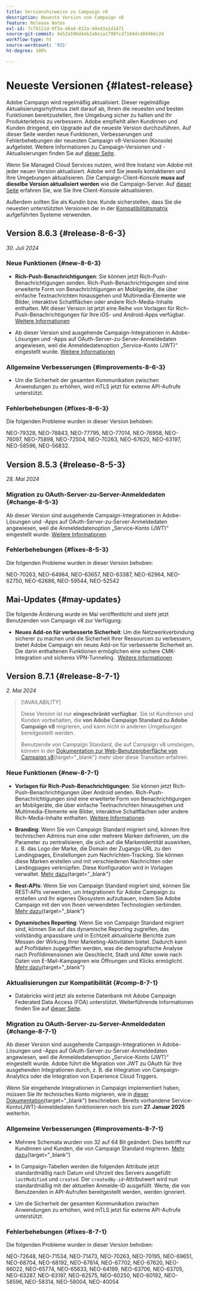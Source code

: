 ```yaml
---
title: Versionshinweise zu Campaign v8
description: Neueste Version von Campaign v8
feature: Release Notes
exl-id: 7cf8111d-9f3a-46a4-813a-d4e43a1d1471
source-git-commit: 4e52e596d4eb2a8e1a1799fcd7104dcd894b6c2d
workflow-type: ht
source-wordcount: '931'
ht-degree: 100%

---
```


# Neueste Versionen {#latest-release}

Adobe Campaign wird regelmäßig aktualisiert. Dieser regelmäßige Aktualisierungsrhythmus zielt darauf ab, Ihnen die neuesten und besten Funktionen bereitzustellen, Ihre Umgebung sicher zu halten und Ihr Produkterlebnis zu verbessern. Adobe empfiehlt allen Kundinnen und Kunden dringend, ein Upgrade auf die neueste Version durchzuführen. Auf dieser Seite werden neue Funktionen, Verbesserungen und Fehlerbehebungen der neuesten Campaign v8-Versionen (Konsole) aufgelistet. Weitere Informationen zu Campaign-Versionen und -Aktualisierungen finden Sie auf [dieser Seite](upgrades.md).

Wenn Sie Managed Cloud Services nutzen, wird Ihre Instanz von Adobe mit jeder neuen Version aktualisiert. Adobe wird Sie jeweils kontaktieren und Ihre Umgebungen aktualisieren. Die Campaign-Client-Konsole **muss auf dieselbe Version aktualisiert werden** wie die Campaign-Server. Auf [dieser Seite](../start/connect.md#upgrade-ac-console) erfahren Sie, wie Sie Ihre Client-Konsole aktualisieren.

Außerdem sollten Sie als Kundin bzw. Kunde sicherstellen, dass Sie die neuesten unterstützten Versionen der in der [Kompatibilitätsmatrix](compatibility-matrix.md) aufgeführten Systeme verwenden.

## Version 8.6.3 {#release-8-6-3}

_30. Juli 2024_

### Neue Funktionen {#new-8-6-3}

* **Rich-Push-Benachrichtigungen**: Sie können jetzt Rich-Push-Benachrichtigungen senden. Rich-Push-Benachrichtigungen sind eine erweiterte Form von Benachrichtigungen an Mobilgeräte, die über einfache Textnachrichten hinausgehen und Multimedia-Elemente wie Bilder, interaktive Schaltflächen oder andere Rich-Media-Inhalte enthalten. Mit dieser Version ist jetzt eine Reihe von Vorlagen für Rich-Push-Benachrichtigungen für Ihre iOS- und Android-Apps verfügbar. [Weitere Informationen](../send/rich-push-android.md)

* Ab dieser Version sind ausgehende Campaign-Integrationen in Adobe-Lösungen und -Apps auf OAuth-Server-zu-Server-Anmeldedaten angewiesen, weil die Anmeldedatenoption „Service-Konto (JWT)“ eingestellt wurde. [Weitere Informationen](release-notes.md#change-8-7-1)

### Allgemeine Verbesserungen {#improvements-8-6-3}

* Um die Sicherheit der gesamten Kommunikation zwischen Anwendungen zu erhöhen, wird mTLS jetzt für externe API-Aufrufe unterstützt.

### Fehlerbehebungen {#fixes-8-6-3}

Die folgenden Probleme wurden in dieser Version behoben:

NEO-79328, NEO-78843, NEO-77795, NEO-77014, NEO-76958, NEO-76097, NEO-75898, NEO-72504, NEO-70263, NEO-67620, NEO-63197, NEO-58596, NEO-56832.

<!--
https://jira.corp.adobe.com/issues/?filter=585288&jql=fixVersion%20%3D%208.6.3%20AND%20type%20not%20in%20(epic%2C%20test%2C%20sub-task%2C%20Roadmap)%20AND%20resolution%20!%3D%20unresolved%20AND%20%22Fixed%20in%20Build%22%20is%20not%20EMPTY%20and%20type%20in%20(%22customer%20request%22)
-->


## Version 8.5.3 {#release-8-5-3}

_28. Mai 2024_

### Migration zu OAuth-Server-zu-Server-Anmeldedaten {#change-8-5-3}

Ab dieser Version sind ausgehende Campaign-Integrationen in Adobe-Lösungen und -Apps auf OAuth-Server-zu-Server-Anmeldedaten angewiesen, weil die Anmeldedatenoption „Service-Konto (JWT)“ eingestellt wurde. [Weitere Informationen](#change-8-7-1)

### Fehlerbehebungen {#fixes-8-5-3}

Die folgenden Probleme wurden in dieser Version behoben:

NEO-70263, NEO-64984, NEO-63657, NEO-63387, NEO-62964, NEO-62750, NEO-62686, NEO-59544, NEO-52542


## Mai-Updates {#may-updates}

Die folgende Änderung wurde im Mai veröffentlicht und steht jetzt Benutzenden von Campaign v8 zur Verfügung:

* **Neues Add-on für verbesserte Sicherheit**: Um die Netzwerkverbindung sicherer zu machen und die Sicherheit Ihrer Ressourcen zu verbessern, bietet Adobe Campaign ein neues Add-on für verbesserte Sicherheit an. Die darin enthaltenen Funktionen ermöglichen eine sichere CMK-Integration und sicheres VPN-Tunneling.  [Weitere Informationen](../config/enhanced-security.md)


## Version 8.7.1 {#release-8-7-1}

_2. Mai 2024_

>[!AVAILABILITY]
>
>Diese Version ist nur **eingeschränkt verfügbar**. Sie ist Kundinnen und Kunden vorbehalten, die **von Adobe Campaign Standard zu Adobe Campaign v8** migrieren, und kann nicht in anderen Umgebungen bereitgestellt werden.
>
>Benutzende von Campaign Standard, die auf Campaign v8 umsteigen, können in der [Dokumentation zur Web-Benutzeroberfläche von Campaign v8](https://experienceleague.adobe.com/de/docs/campaign-web/v8/release-notes/acs-migration){target="_blank"} mehr über diese Transition erfahren.

### Neue Funktionen {#new-8-7-1}

* **Vorlagen für Rich-Push-Benachrichtigungen**: Sie können jetzt Rich-Push-Benachrichtigungen über Android senden. Rich-Push-Benachrichtigungen sind eine erweiterte Form von Benachrichtigungen an Mobilgeräte, die über einfache Textnachrichten hinausgehen und Multimedia-Elemente wie Bilder, interaktive Schaltflächen oder andere Rich-Media-Inhalte enthalten. [Weitere Informationen](../send/rich-push-ios.md)

* **Branding**: Wenn Sie von Campaign Standard migriert sind, können Ihre technischen Admins nun eine oder mehrere Marken definieren, um die Parameter zu zentralisieren, die sich auf die Markenidentität auswirken, z. B. das Logo der Marke, die Domain der Zugangs-URL zu den Landingpages, Einstellungen zum Nachrichten-Tracking. Sie können diese Marken erstellen und mit verschiedenen Nachrichten oder Landingpages verknüpfen. Diese Konfiguration wird in Vorlagen verwaltet. [Mehr dazu](https://experienceleague.adobe.com/docs/experience-cloud/campaign/branding/branding-gs.html?lang=de){target="_blank"}

* **Rest-APIs**: Wenn Sie von Campaign Standard migriert sind, können Sie REST-APIs verwenden, um Integrationen für Adobe Campaign zu erstellen und Ihr eigenes Ökosystem aufzubauen, indem Sie Adobe Campaign mit den von Ihnen verwendeten Technologien verbinden. [Mehr dazu](https://experienceleague.adobe.com/docs/experience-cloud/campaign/apis/get-started-apis.html?lang=de){target="_blank"}

* **Dynamisches Reporting**: Wenn Sie von Campaign Standard migriert sind, können Sie auf das dynamische Reporting zugreifen, das vollständig anpassbare und in Echtzeit aktualisierte Berichte zum Messen der Wirkung Ihrer Marketing-Aktivitäten bietet. Dadurch kann auf Profildaten zugegriffen werden, was die demografische Analyse nach Profildimensionen wie Geschlecht, Stadt und Alter sowie nach Daten von E-Mail-Kampagnen wie Öffnungen und Klicks ermöglicht. [Mehr dazu](https://experienceleague.adobe.com/docs/experience-cloud/campaign/reporting/get-started-reporting.html?lang=de){target="_blank"}

### Aktualisierungen zur Kompatibilität {#comp-8-7-1}

* Databricks wird jetzt als externe Datenbank mit Adobe Campaign Federated Data Access (FDA) unterstützt. Weiterführende Informationen finden Sie auf [dieser Seite](compatibility-matrix.md#FederatedDataAccessFDA).

### Migration zu OAuth-Server-zu-Server-Anmeldedaten {#change-8-7-1}

Ab dieser Version sind ausgehende Campaign-Integrationen in Adobe-Lösungen und -Apps auf OAuth-Server-zu-Server-Anmeldedaten angewiesen, weil die Anmeldedatenoption „Service-Konto (JWT)“ eingestellt wurde. Adobe führt die Migration von JWT zu OAuth für Ihre ausgehenden Integrationen durch, z. B. die Integration von Campaign-Analytics oder die Integration von Experience Cloud Triggers.

Wenn Sie eingehende Integrationen in Campaign implementiert haben, müssen Sie Ihr technisches Konto migrieren, wie in [dieser Dokumentation](https://developer.adobe.com/developer-console/docs/guides/authentication/ServerToServerAuthentication/migration/){target="_blank"} beschrieben. Bereits vorhandene Service-Konto(JWT)-Anmeldedaten funktionieren noch bis zum **27. Januar 2025** weiterhin.

### Allgemeine Verbesserungen {#improvements-8-7-1}

* Mehrere Schemata wurden von 32 auf 64 Bit geändert. Dies betrifft nur Kundinnen und Kunden, die von Campaign Standard migrieren. [Mehr dazu](https://experienceleague.adobe.com/docs/experience-cloud/campaign/technotes/64-bit-tables.html?lang=de){target="_blank"}

* In Campaign-Tabellen werden die folgenden Attribute jetzt standardmäßig nach Datum und Uhrzeit des Servers ausgefüllt: `lastModified` und `created`. Der `createdBy-id`-Attributwert wird nun standardmäßig mit der aktuellen Anmelde-ID ausgefüllt. Werte, die von Benutzenden in API-Aufrufen bereitgestellt werden, werden ignoriert. <!--This configuration can be changed in the Campaign server configuration file. As a Managed Cloud Services customer, you must reach out to Adobe to change this default configuration.-->

* Um die Sicherheit der gesamten Kommunikation zwischen Anwendungen zu erhöhen, wird mTLS jetzt für externe API-Aufrufe unterstützt.

### Fehlerbehebungen {#fixes-8-7-1}

Die folgenden Probleme wurden in dieser Version behoben:

NEO-72648, NEO-71534, NEO-71473, NEO-70263, NEO-70195, NEO-69651, NEO-68704, NEO-68192, NEO-67814, NEO-67702, NEO-67620, NEO-66022, NEO-65774, NEO-65633, NEO-64199, NEO-63706, NEO-63705, NEO-63287, NEO-63197, NEO-62575, NEO-60250, NEO-60192, NEO-58596, NEO-58314, NEO-58004, NEO-40054
